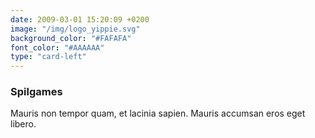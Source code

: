 ```yaml
---
date: 2009-03-01 15:20:09 +0200
image: "/img/logo_yippie.svg"
background_color: "#FAFAFA"
font_color: "#AAAAAA"
type: "card-left"
---
```

### **Spilgames**

Mauris non tempor quam, et lacinia sapien. Mauris accumsan eros eget libero.
